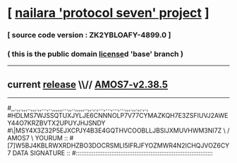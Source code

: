 
# [ [nailara 'protocol seven' project](http://nailara.network/) ]

### [ source code version : ZK2YBLOAFY-4899.0 ]

### ( this is the public domain [license](../license)d 'base' branch )
---
## current [release](https://github.com/nailara-technologies/protocol-7/releases) \\\\// [AMOS7-v2.38.5](https://github.com/nailara-technologies/protocol-7/releases/tag/AMOS7-v2.38.5)
---

#,,.,,.,,,..,,,.,,...,..,,,,,,...,,..,,,,,..,,.,.,...,...,...,...,,,.,,.,,.,.,
#HDLMS7WJSSQTUXJYLJE6CNNNOLP7V77CYMAZKQH7E3ZSFIUVJ2AWEY44O7KRZBVTX2UPUYJHJSNDY
#\\\|MSY4X3Z32P5EJXCPJY4B3E4GQTHVCOOBLLJBSIJXMUVHWM3NI7Z \ / AMOS7 \ YOURUM ::
#\[7]W5BJ4KBLRWXRDHZBO3DOCRSMLI5IFRJFYOZMWR4N2ICHQJVOZ6CY 7  DATA SIGNATURE ::
#:::::::::::::::::::::::::::::::::::::::::::::::::::::::::::::::::::::::::::::
